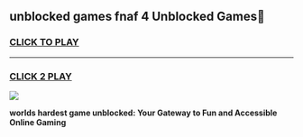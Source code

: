 
## unblocked games fnaf 4 Unblocked Games👋
<h3>
<a href="https://premium.freeplayer.one?title=unblocked_games_fnaf_4&ref=16F">CLICK TO PLAY</a></h3>
<hr>

<h3>
<a href="https://premium.freeplayer.one?title=unblocked_games_fnaf_4&ref=16F">CLICK 2 PLAY</a>
  
</h3>

<a href="https://premium.freeplayer.one?title=unblocked_games_fnaf_4&ref=16F/"><img src="https://clearcache.store/games.png"></a>


**worlds hardest game unblocked: Your Gateway to Fun and Accessible Online Gaming**

